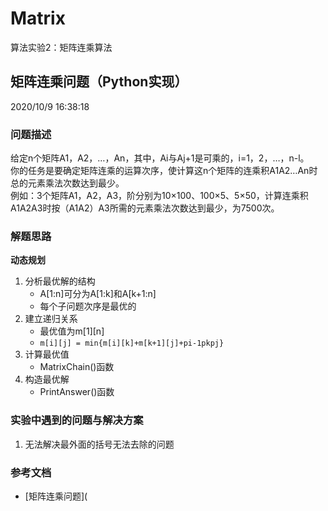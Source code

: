 # Matrix
算法实验2：矩阵连乘算法
## 矩阵连乘问题（Python实现）

2020/10/9 16:38:18 

### 问题描述

​		给定n个矩阵A1，A2，…，An，其中，Ai与Aj+1是可乘的，i=1，2，…，n-l。  
你的任务是要确定矩阵连乘的运算次序，使计算这n个矩阵的连乘积A1A2…An时总的元素乘法次数达到最少。  
​		例如：3个矩阵A1，A2，A3，阶分别为10×100、100×5、5×50，计算连乘积A1A2A3时按（A1A2）A3所需的元素乘法次数达到最少，为7500次。

### 解题思路

**动态规划**  

1. 分析最优解的结构  
   -  A[1:n]可分为A[1:k]和A[k+1:n]  
   -  每个子问题次序是最优的  
2. 建立递归关系  
   -  最优值为m[1][n]  
   -  ```m[i][j] = min{m[i][k]+m[k+1][j]+pi-1pkpj}```  
3. 计算最优值  
   - MatrixChain()函数  
4. 构造最优解  
   - PrintAnswer()函数

### 实验中遇到的问题与解决方案

1. 无法解决最外面的括号无法去除的问题  

### 参考文档

- [矩阵连乘问题](
